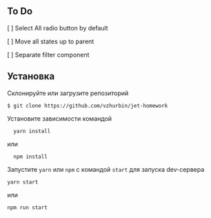 ## To Do

[ ] Select All radio button by default

[ ] Move all states up to parent

[ ] Separate filter component


## Установка

Склонируйте или загрузите репозиторий

```Shell
$ git clone https://github.com/vzhurbin/jet-homework
```

Установите зависимости командой

```shell
  yarn install
```

или

```shell
  npm install
```

Запустите `yarn` или `npm` с командой `start` для запуска dev-сервера

```Shell
yarn start
```

или

```Shell
npm run start
```
